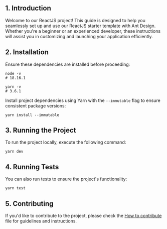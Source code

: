 ## 1. Introduction

Welcome to our ReactJS project! This guide is designed to help you seamlessly set up and use our ReactJS starter template with Ant Design. Whether you're a beginner or an experienced developer, these instructions will assist you in customizing and launching your application efficiently.

## 2. Installation

Ensure these dependencies are installed before proceeding:

```shell
node -v
# 18.16.1

yarn -v
# 3.6.1
```

Install project dependencies using Yarn with the `--immutable` flag to ensure consistent package versions:

```shell
yarn install --immutable
```

## 3. Running the Project

To run the project locally, execute the following command:

```shell
yarn dev
```

## 4. Running Tests

You can also run tests to ensure the project's functionality:

```shell
yarn test
```

## 5. Contributing

If you'd like to contribute to the project, please check the [How to contribute](./CONTRIBUTING.md) file for guidelines and instructions.